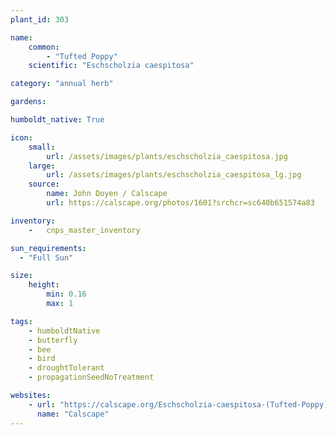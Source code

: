 ```yaml
---
plant_id: 303 

name: 
    common: 
        - "Tufted Poppy"  
    scientific: "Eschscholzia caespitosa"  

category: "annual herb"

gardens:

humboldt_native: True

icon: 
    small: 
        url: /assets/images/plants/eschscholzia_caespitosa.jpg 
    large: 
        url: /assets/images/plants/eschscholzia_caespitosa_lg.jpg 
    source: 
        name: John Doyen / Calscape 
        url: https://calscape.org/photos/1601?srchcr=sc640b651574a83 

inventory: 
    -   cnps_master_inventory

sun_requirements:
  - "Full Sun"

size:
    height: 
        min: 0.16
        max: 1

tags: 
    - humboldtNative
    - butterfly
    - bee
    - bird
    - droughtTolerant
    - propagationSeedNoTreatment

websites:
    - url: "https://calscape.org/Eschscholzia-caespitosa-(Tufted-Poppy)"
      name: "Calscape"
---
```









